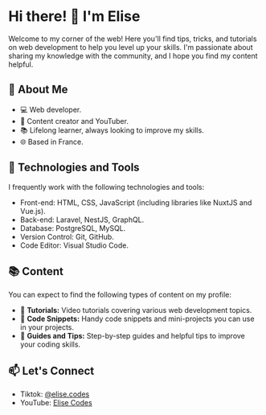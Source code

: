# Hi there! 👋 I'm Elise

Welcome to my corner of the web! Here you'll find tips, tricks, and tutorials on web development to help you level up your skills. I'm passionate about sharing my knowledge with the community, and I hope you find my content helpful.

## 🚀 About Me

- 💻 Web developer.
- 🎥 Content creator and YouTuber.
- 📚 Lifelong learner, always looking to improve my skills.
- 🌐 Based in France.

## 🔧 Technologies and Tools

I frequently work with the following technologies and tools:

- Front-end: HTML, CSS, JavaScript (including libraries like NuxtJS and Vue.js).
- Back-end: Laravel, NestJS, GraphQL.
- Database: PostgreSQL, MySQL.
- Version Control: Git, GitHub.
- Code Editor: Visual Studio Code.

## 📚 Content

You can expect to find the following types of content on my profile:

- 🎥 **Tutorials:** Video tutorials covering various web development topics.
- 🧩 **Code Snippets:** Handy code snippets and mini-projects you can use in your projects.
- 📔 **Guides and Tips:** Step-by-step guides and helpful tips to improve your coding skills.



## 📫 Let's Connect

- Tiktok: [@elise.codes](https://www.tiktok.com/@elise.codes)
- YouTube: [Elise Codes](https://www.youtube.com/@elisecodes)

